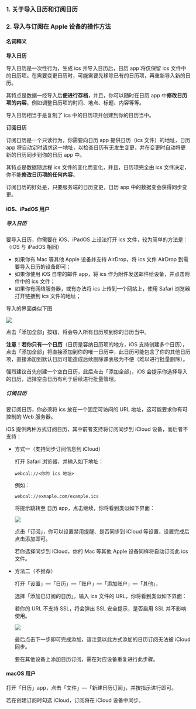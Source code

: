 ### 1. 关于导入日历和订阅日历

### 2. 导入与订阅在 Apple 设备的操作方法



#### 名词释义

**导入日历**

导入日历是一次性行为，生成 ics 并导入日历后，日历 app 将仅保留 ics 文件中的日历项。在需要变更日历时，可能需要先移除已有的日历项，再重新导入新的日历。

其特点是数据一经导入后**便进行存档**，并且，你可以随时在日历 app 中**修改日历项的内容**，例如调整日历项的时间、地点、标题、内容等等。

导入日历相当于是复制了 ics 中的日历项并创建到你的日历当中。

**订阅日历**

订阅日历是一个只读行为，你需要向日历 app 提供日历（ics 文件）的地址，日历 app 将自动定时请求这一地址，以检查日历有无发生变更，并在变更时自动将更新的日历同步到你的日历 app 中。

其特点是数据随远程 ics 文件的变化而变化，并且，日历项完全由 ics 文件决定，你不能**修改日历项的任何内容**。

订阅日历的好处是，只要服务端的日历变更，日历 app 中的数据变会获得同步变更。



#### iOS、iPadOS 用户

##### 导入日历

要导入日历，你需要在 iOS、iPadOS 上设法打开 ics 文件，较为简单的方法是：（iOS 与 iPadOS 相同）

* 如果你有 Mac 等其他 Apple 设备并支持 AirDrop，将 ics 文件 AirDrop 到需要导入日历的设备即可；
* 如果你使用 iOS 自带的邮件 app，将 ics 作为附件发送邮件给设备，并点击附件中的 ics 文件；
* 如果你有网络服务器，或有办法将 ics 上传到一个网站上，使用 Safari 浏览器打开链接到 ics 文件的地址；

导入的界面类似下图

![](../images/ics.jpg)

点击「添加全部」按钮，将会导入所有日历项到你的日历当中。

**注意！若你只有一个日历**（日历是容纳日历项的地方，iOS 支持创建多个日历），点击「添加全部」将直接添加到你的唯一日历中，此日历可能包含了你的其他日历项，直接添加到默认日历可能造成后续删除课表极为不便（难以进行批量删除）。

强烈建议首先创建一个空白日历，此后点击「添加全部」，iOS 会提示你选择导入的日历，选择空白日历有利于后续进行批量管理。

##### 订阅日历

要订阅日历，你必须将 ics 放在一个固定可访问的 URL 地址，这可能要求你有可控制的 Web 服务器。

iOS 提供两种方式订阅日历，其中前者支持将订阅同步到 iCloud 设备，而后者不支持：

* 方式一（支持同步订阅信息到 iCloud）

  打开 Safari 浏览器，并输入如下地址：

  ```
  webcal://<你的 ics 地址>
  ```

  例如：

  ```
  webcal://exmaple.com/example.ics
  ```

  将提示跳转至 日历 app，点击继续，你将看到类似如下界面：

  ![](../images/webcal.jpg)

  点击「订阅」，你可以设置禁用提醒、是否同步到 iCloud 等设置，设置完成后点击添加即可。

  若你选择同步到 iCloud，你的 Mac 等其他 Apple 设备同样将自动订阅此 ics 文件。

* 方法二（不推荐）

  打开「设置」—「日历」—「账户」—「添加账户」—「其他」，

  选择「添加已订阅的日历」，输入 ics 文件的 URL，你将看到类似如下界面：

  若你的 URL 不支持 SSL，将会弹出 SSL 安全提示，是否启用 SSL 并不影响使用。

  ![](../images/subscribe.jpg)

  最后点击下一步即可完成添加，请注意以此方式添加的日历订阅无法被 iCloud 同步。

  要在其他设备上添加日历订阅，需在对应设备重复进行此步骤。



#### macOS 用户

打开「日历」app，点击「文件」—「新建日历订阅」，并按指示进行即可。

若在创建订阅时勾选 iCloud，订阅将在 iCloud 设备中同步。
